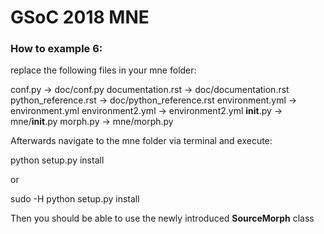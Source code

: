 # GSoC 2018 MNE


### How to example 6:
replace the following files in your mne folder:

conf.py -> doc/conf.py
documentation.rst -> doc/documentation.rst
python_reference.rst -> doc/python_reference.rst
environment.yml -> environment.yml
environment2.yml -> environment2.yml
__init__.py -> mne/__init__.py
morph.py -> mne/morph.py

Afterwards navigate to the mne folder via terminal and execute:

python setup.py install

or

sudo -H python setup.py install

Then you should be able to use the newly introduced **SourceMorph** class
